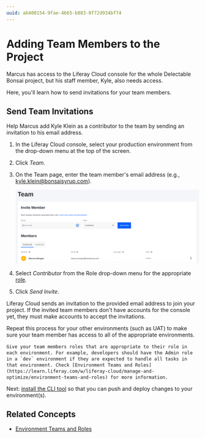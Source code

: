```yaml
---
uuid: ab400154-9fae-4665-b883-0f72d934bf74
---
```


# Adding Team Members to the Project

Marcus has access to the Liferay Cloud console for the whole Delectable Bonsai project, but his staff member, Kyle, also needs access.

Here, you'll learn how to send invitations for your team members.

## Send Team Invitations

Help Marcus add Kyle Klein as a contributor to the team by sending an invitation to his email address.

1. In the Liferay Cloud console, select your production environment from the drop-down menu at the top of the screen.

1. Click *Team*.

1. On the Team page, enter the team member's email address (e.g., kyle.klein@bonsaisyrup.com).

   ![Send an invitation to your team member's email address via the Team page.](./adding-team-members-to-the-project/images/01.png)

1. Select *Contributor* from the Role drop-down menu for the appropriate [role](https://learn.liferay.com/w/liferay-cloud/manage-and-optimize/environment-teams-and-roles#understanding-team-roles).

1. Click *Send Invite*.

Liferay Cloud sends an invitation to the provided email address to join your project. If the invited team members don't have accounts for the console yet, they must make accounts to accept the invitations.

Repeat this process for your other environments (such as UAT) to make sure your team member has access to all of the appropriate environments.

```{note}
Give your team members roles that are appropriate to their role in each environment. For example, developers should have the Admin role in a `dev` environment if they are expected to handle all tasks in that environment. Check [Environment Teams and Roles](https://learn.liferay.com/w/liferay-cloud/manage-and-optimize/environment-teams-and-roles) for more information.
```

Next: [install the CLI tool](./using-the-cli-tool.md) so that you can push and deploy changes to your environment(s).

## Related Concepts

* [Environment Teams and Roles](https://learn.liferay.com/w/liferay-cloud/manage-and-optimize/environment-teams-and-roles)
